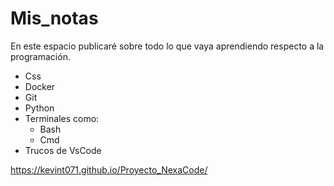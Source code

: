 # Mis_notas

En este espacio publicaré sobre todo lo que vaya aprendiendo respecto a la programación.

- Css
- Docker
- Git
- Python
- Terminales como:
    - Bash
    - Cmd
- Trucos de VsCode

https://kevint071.github.io/Proyecto_NexaCode/
